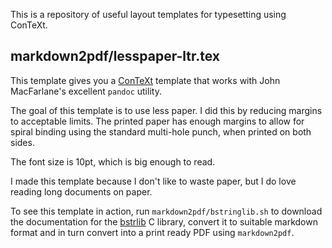 This is a repository of useful layout templates for typesetting using
ConTeXt.

## markdown2pdf/lesspaper-ltr.tex

This template gives you a [ConTeXt](http://wiki.contextgarden.net) template that works with John MacFarlane's
excellent `pandoc` utility. 

The goal of this template is to use less paper. I did this by reducing margins
to acceptable limits. The printed paper has enough margins to allow for spiral
binding using the standard multi-hole punch, when printed on both sides.

The font size is 10pt, which is big enough to read.

I made this template because I don't like to waste paper, but I do love reading
long documents on paper.

To see this  template in action, run `markdown2pdf/bstringlib.sh` to download
the documentation for the [bstrlib](bstring.sourceforge.net) C library, convert it to suitable markdown
format and in turn convert into a print ready PDF using `markdown2pdf`.
